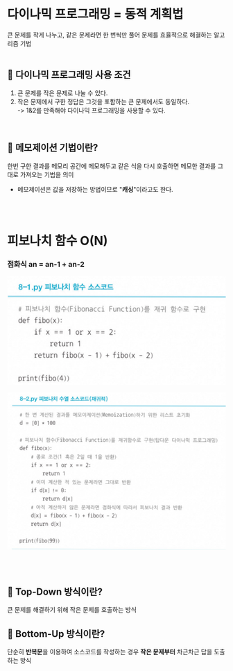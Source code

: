 # 다이나믹 프로그래밍 = 동적 계획법
큰 문제를 작게 나누고, 같은 문제라면 한 번씩만 풀어 문제를 효율적으로 해결하는 알고리즘 기법 <br/><br/>

## 📍 다이나믹 프로그래밍 사용 조건
1. 큰 문제를 작은 문제로 나눌 수 있다.
2. 작은 문제에서 구한 정답은 그것을 포함하는 큰 문제에서도 동일하다. <br/>
-> 1&2를 만족해야 다이나믹 프로그래밍을 사용할 수 있다.

<br/>

## 📍 메모제이션 기법이란?
한번 구한 결과를 메모리 공간에 메모해두고 같은 식을 다시 호출하면 메모한 결과를 그대로 가져오는 기법을 의미
- 메모제이션은 값을 저장하는 방법이므로 "**캐싱**"이라고도 한다.

 <br/><br/>

# 피보나치 함수 O(N)
### 점화식 an = an-1 + an-2

![alt text](image.png)

![alt text](image-1.png)

 <br/><br/>


## 📍 Top-Down 방식이란?
큰 문제를 해결하기 위해 작은 문제를 호출하는 방식  <br/>

## 📍 Bottom-Up 방식이란?
단순히 **반복문**을 이용하여 소스코드를 작성하는 경우 **작은 문제부터** 차근차근 답을 도출하는 방식